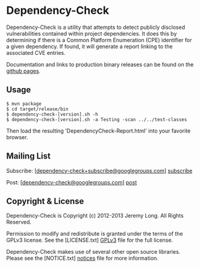 Dependency-Check
================

Dependency-Check is a utility that attempts to detect publicly disclosed vulnerabilities contained within project dependencies. It does this by determining if there is a Common Platform Enumeration (CPE) identifier for a given dependency. If found, it will generate a report linking to the associated CVE entries.

Documentation and links to production binary releases can be found on the [github pages](http://jeremylong.github.io/DependencyCheck/dependency-check-cli/installation.html).

Usage
------------

```
$ mvn package
$ cd target/release/bin
$ dependency-check-[version].sh -h
$ dependency-check-[version].sh -a Testing -scan ../../test-classes
```

Then load the resulting 'DependencyCheck-Report.html' into your favorite browser.

Mailing List
------------

Subscribe: [dependency-check+subscribe@googlegroups.com] [subscribe]

Post: [dependency-check@googlegroups.com] [post]

Copyright & License
------------

Dependency-Check is Copyright (c) 2012-2013 Jeremy Long. All Rights Reserved.

Permission to modify and redistribute is granted under the terms of the GPLv3 license. See the [LICENSE.txt] [GPLv3] file for the full license.

Dependency-Check makes use of several other open source libraries. Please see the [NOTICE.txt] [notices] file for more information.


  [wiki]: https://github.com/jeremylong/DependencyCheck/wiki
  [subscribe]: mailto:dependency-check+subscribe@googlegroups.com
  [post]: mailto:dependency-check@googlegroups.com
  [GPLv3]: https://github.com/jeremylong/DependencyCheck/blob/master/LICENSE.txt
  [notices]: https://github.com/jeremylong/DependencyCheck/blob/master/NOTICES.txt
